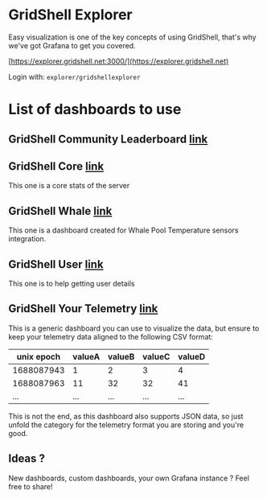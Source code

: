 # GridShell Explorer

Easy visualization is one of the key concepts of using GridShell, that's why we've got Grafana to get you covered.

[https://explorer.gridshell.net:3000/](https://explorer.gridshell.net)

Login with: `explorer/gridshellexplorer`

# List of dashboards to use

## GridShell Community Leaderboard [link](https://explorer.gridshell.net:3000/d/b032899f-fffa-47fc-b38e-4a58be40197b/community-leaderboard?orgId=1)

## GridShell Core [link](https://explorer.gridshell.net:3000/d/e66e2a62-ef5d-482b-aeee-3dc8a3bb6e2b/core)
This one is a core stats of the server

## GridShell Whale [link](https://explorer.gridshell.net:3000/d/ca74c27d-03f9-4f18-8017-001d013b93ce/whale)
This one is a dashboard created for Whale Pool Temperature sensors integration.

## GridShell User [link](https://explorer.gridshell.net:3000/d/cd4c7abe-f622-4384-8a6d-348f3bffde47/user)
This one is to help getting user details

## GridShell Your Telemetry [link](https://explorer.gridshell.net:3000/d/cf9d5f97-9f02-488a-b49a-28409bdc1593/your-telemetry)
This is a generic dashboard you can use to visualize the data, but ensure to keep your telemetry data aligned to the following CSV format:

|unix epoch|valueA|valueB|valueC|valueD|
|----------|------|------|------|------|
|1688087943|1|2|3|4|
|1688087963|11|32|32|41|
|...|...|...|...|...|

This is not the end, as this dashboard also supports JSON data, so just unfold the category for the telemetry format you are storing and you're good.

## Ideas ?
New dashboards, custom dashboards, your own Grafana instance ? 
Feel free to share!

